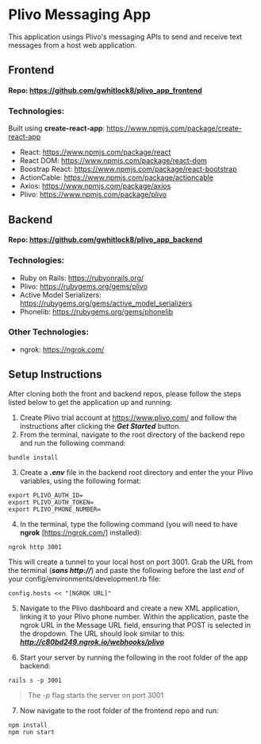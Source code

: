 # Plivo Messaging App
This application usings Plivo's messaging APIs to send and receive text messages from a host web application.

## Frontend
#### Repo: https://github.com/gwhitlock8/plivo_app_frontend
### Technologies:
Built using **create-react-app**: https://www.npmjs.com/package/create-react-app
- React: https://www.npmjs.com/package/react
- React DOM: https://www.npmjs.com/package/react-dom
- Boostrap React: https://www.npmjs.com/package/react-bootstrap
- ActionCable: https://www.npmjs.com/package/actioncable
- Axios: https://www.npmjs.com/package/axios
- Plivo: https://www.npmjs.com/package/plivo

## Backend
#### Repo: https://github.com/gwhitlock8/plivo_app_backend
### Technologies:
- Ruby on Rails: https://rubyonrails.org/
- Plivo: https://rubygems.org/gems/plivo
- Active Model Serializers: https://rubygems.org/gems/active_model_serializers
- Phonelib: https://rubygems.org/gems/phonelib

### Other Technologies:
- ngrok: https://ngrok.com/

## Setup Instructions

After cloning both the front and backend repos, please follow the steps listed below to get the application up and running:
1. Create Plivo trial account at https://www.plivo.com/ and follow the instructions after clicking the ***Get Started*** button.
2.  From the terminal, navigate to the root directory of the backend repo and run the following command:
```
bundle install
```
3. Create a ***.env*** file in the backend root directory and enter the your Plivo variables, using the following format:
```
export PLIVO_AUTH_ID=
export PLIVO_AUTH_TOKEN=
export PLIVO_PHONE_NUMBER=
```

4. In the terminal, type the following command (you will need to have **ngrok** [https://ngrok.com/] installed):
```
ngrok http 3001
```
This will create a tunnel to your local host on port 3001. Grab the URL from the terminal (***sans http://***) and paste the following before the last *end* of your config/environments/development.rb file:
```
config.hosts << "[NGROK URL]"
```
5. Navigate to the Plivo dashboard and create a new XML application, linking it to your Plivo phone number. Within the application, paste the ngrok URL in the Message URL field, ensuring that POST is selected in the dropdown. The URL should look similar to this: ***http://c80bd249.ngrok.io/webhooks/plivo***

6. Start your server by running the following in the root folder of the app backend:
```
rails s -p 3001
```
>The *-p* flag starts the server on port 3001

7. Now navigate to the root folder of the frontend repo and run:
```
npm install
npm run start
```

